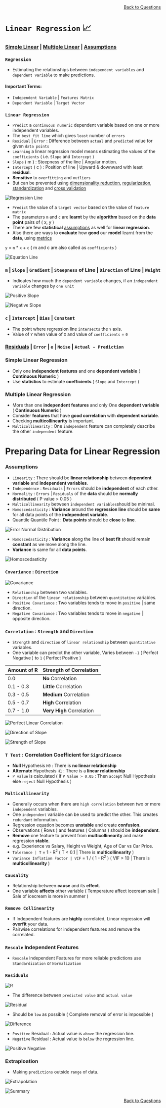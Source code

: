 <p align='right'><a align="right" href="https://github.com/KIRANKUMAR7296/Library/blob/main/Interview.md">Back to Questions</a></p>

# `Linear Regression` 📈

<h3><a href='#simple'>Simple Linear</a> | <a href='#multiple'>Multiple Linear</a> | <a href='#ass'>Assumptions</a></h3>

### `Regression`

- Estimating the relationships between `independent variables` and `dependent variable` to make predictions.

#### Important Terms:
- `Independent Variable` | `Features Matrix`
- `Dependent Variable` | `Target Vector`

### `Linear Regression`

- `Predict` a `continuous numeric` dependent variable based on one or more independent variables.
- The `best fit line` which gives `least` number of `errors`
- `Residual` | `Error` : Difference between `actual` and `predicted` value for given `data points`
- `Learning` a linear regression model means estimating the values of the `coefficients` ( i.e. `Slope` and `Intercept` )
- `Slope` ( m ) : Steepness of the line | Angular motion.
- `Intercept` ( c ) : Position of line | Upward & downward with least **residual**. 
- **Sensitive** to `overfitting` and `outliers`
- But can be prevented using [dimensionality reduction](https://github.com/KIRANKUMAR7296/Library/blob/main/Data%20Science/Unsupervised%20Learning/Dimensionality%20Reduction.md), [regularization](https://github.com/KIRANKUMAR7296/Library/blob/main/Data%20Science/Regularization.md), [standardization](https://github.com/KIRANKUMAR7296/Library/blob/main/Data%20Science/Regularization.md) and [cross validation](https://github.com/KIRANKUMAR7296/Library/blob/main/Data%20Science/Cross%20Validation.md)

![Regression Line](Image/RegressionLine.png)

- `Predict` the value of a `target vector` based on the value of `feature matrix`
- The parameters `m` and `c` are **learnt** by the **algorithm** based on the **data point** pairs of ( x, y )
- There are few **statistical** <a href="#ass">assumptions</a> as well for **linear regression**. 
- Also there are ways to **evaluate** how **good** our **model** learnt from the **data**, using [metrics](https://github.com/KIRANKUMAR7296/Library/blob/main/Data%20Science/Supervised%20Learning/Regression/Regression%20Metrics.md)

`y` = `m` * `x` + `c` ( m and c are also called as `coefficients` )

![Equation Line](Image/EquationLine.png)

### `m` | `Slope` | `Gradient` | `Steepness` of Line | `Direction` of Line | `Weight`
- Indicates how much the `dependent variable` changes, if an `independent variable`  changes by `one unit`

![Positive Slope](Image/Positive.png)

![Negative Slope](Image/Negative.png)

### `c` | `Intercept` | `Bias` | `Constant` 
- The point where regression line `intersects` the `Y` axis. 
- Value of `Y` when value of `X` and value of `coefficients` = `0`

### [Residuals](https://github.com/KIRANKUMAR7296/Library/blob/main/Data%20Science/Error.md) | `Error` | `e` | `Noise` | `Actual - Prediction`

<h3 name='simple'>Simple Linear Regression</h3>

- Only one **independent features** and one **dependent variable** ( **Continuous Numeric** )
- Use **statistics** to estimate **coefficients** ( `Slope` and `Intercept` )

<h3 name='multiple'>Multiple Linear Regression</h3>

- More than one **independent features** and only One **dependent variable** ( **Continuous Numeric** )
- Consider **features** that have **good correlation** with **dependent variable**.
- Checking **multicollinearity** is important.
- `Multicollinearity` : One `independent` feature can completely describe the other `independent` feature.

# Preparing Data for Linear Regression

<h3 name='ass'>Assumptions</h3>
  
- `Linearity` : There should be **linear relationship** between **dependent variable** and **independent variables**.
- `Independence` : `Residuals` | `Errors` should be **independent** of each other.
- `Normality` : `Errors` | `Residuals` of the **data** should be **normally distributed** ( P value > 0.05  )
- `Multicollinearity` between `independent variables`should be minimal.
- `Homoscedasticity` : **Variance** around the **regression line** should be **same** for all data points of the **independent variable**.
- Quantile Quantile Point : **Data points** should be **close** to **line**.

![Error Normal Distribution](Image/ErrorDistribution.png)

- `Homoscedasticity` : **Variance** along the line of **best fit** should remain **constant** as we move along the line.
- **Variance** is same for all **data points**.

![Homoscedasticity](Image/Homo.png)

### `Covariance` : `Direction`

![Covariance](Image/Covariance.png) 

- `Relationship` between two variables.
- `Direction` of the `linear relationship` between `quantitative` variables.
- `Positive Covariance` : Two variables tends to move in `positive` | same direction.
- `Negative Covariance` : Two variables tends to move in `negative` | opposite direction.

### `Correlation` : `Strength` and `Direction`

- `Strength` and `direction` of `linear relationship` between `quantitative` variables.
- One variable can predict the other variable, Varies between `-1` ( Perfect Negative ) to `1` ( Perfect Positive )

Amount of R | **Strength** of **Correlation**
:--- | :---
0.0  | **No** Correlation
0.1 - 0.3 | **Little** Correlation
0.3 - 0.5 | **Medium** Correlation
0.5 - 0.7 | **High** Correlation
0.7 - 1.0 | **Very High** Correlation

![Perfect Linear Correlation](Image/Perfect.png)

![Direction of Slope](Image/Direction.png)

![Strength of Slope](Image/Strength.png)

### `T Test` : Correlation Coefficient for `Significance`
- **Null** Hypothesis `H0` : There is **no linear relationship**
- **Alternate** Hypothesis `H1` : There is a **linear relationship**
- `P value` is calculated ( if `P Value > 0.05` : Then `accept` Null Hypothesis else `reject` Null Hypothesis )

### `Multicollinearity`
- Generally occurs when there are `high correlation` between two or more `independent` variables.
- One `independent` variable can be used to predict the other. This creates `redundant` information.
- Regression equation becomes **unstable** and create **confusion**.
- Observations ( Rows ) and features ( Columns ) should be **independent**.
- **Remove** one feature to prevent from **multicollinearity** and make regression **stable**.
- e.g. Experience vs Salary, Height vs Weight, Age of Car vs Car Price.   
- `Tolerance | T`  = 1 - R<sup>2</sup> ( T < 0.1 | There is **multicollinearity** ) 
- `Variance Inflation Factor | VIF` = 1 / ( 1 - R<sup>2</sup> ) ( VIF > 10 | There is **multicollinearity** )

### `Causality`
- Relationship between **cause** and its **effect**.
- One variable **affects** other variable ( Temperature affect icecream sale | Sale of icecream is more in summer )

### `Remove Collinearity`
- If Independent features are **highly** correlated, Linear regression will **overfit** your data.
- Pairwise correlations for independent features and remove the correlated.

### `Rescale` Independent Features
- `Rescale` Independent Features for more reliable predictions use `Standardization` or `Normalization`

### `Residuals`

![R](Image/R.png)

- The difference between `predicted value` and `actual value`

![Residual](Image/Residual.png)

- Should be `low` as possible ( Complete removal of error is impossible )

![Difference](Image/Difference.png)

- `Positive` Residual : Actual value is `above` the regression line.
- `Negative` Residual : Actual value is `below` the regression line.

![Positive Negative](Image/PN.png)

### Extraploation

- Making `predictions` outside `range` of data.

![Extrapolation](Image/Extrapolation.png)

![Summary](Image/Summary.png)

<p align='right'><a align="right" href="https://github.com/KIRANKUMAR7296/Library/blob/main/Interview.md">Back to Questions</a></p>
